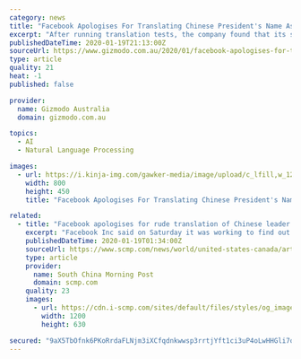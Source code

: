 ```yaml
---
category: news
title: "Facebook Apologises For Translating Chinese President's Name As 'Mr Shithole'"
excerpt: "After running translation tests, the company found that its system also translated similar words that start with “xi” and “shi” in Burmese to “shithole” in English. Kenneth Wong, a Burmese language instructor at the University of California, Berkeley, told The New York Times that he could understand why a machine would have made ..."
publishedDateTime: 2020-01-19T21:13:00Z
sourceUrl: https://www.gizmodo.com.au/2020/01/facebook-apologises-for-translating-chinese-presidents-name-as-mr-shithole/
type: article
quality: 21
heat: -1
published: false

provider:
  name: Gizmodo Australia
  domain: gizmodo.com.au

topics:
  - AI
  - Natural Language Processing

images:
  - url: https://i.kinja-img.com/gawker-media/image/upload/c_lfill,w_1200,h_628,q_90/bugew1av3at2vazdz2cv.jpg
    width: 800
    height: 450
    title: "Facebook Apologises For Translating Chinese President's Name As 'Mr Shithole'"

related:
  - title: "Facebook apologises for rude translation of Chinese leader Xi Jinping’s name"
    excerpt: "Facebook Inc said on Saturday it was working to find out how Chinese leader Xi ... Sign up now for our 50% early bird offer from SCMP Research: China AI Report. The all new SCMP China AI Report gives you exclusive first-hand insights and analysis into the latest industry developments, and actionable and objective intelligence about China ..."
    publishedDateTime: 2020-01-19T01:34:00Z
    sourceUrl: https://www.scmp.com/news/world/united-states-canada/article/3046702/facebook-apologises-rude-translation-chinese-leader
    type: article
    provider:
      name: South China Morning Post
      domain: scmp.com
    quality: 23
    images:
      - url: https://cdn.i-scmp.com/sites/default/files/styles/og_image_scmp_generic/public/d8/images/methode/2020/01/19/ebeba03e-3a19-11ea-9933-e21be988cd59_image_hires_015207.jpg?itok=J5zEDWp7&v=1579369937
        width: 1200
        height: 630

secured: "9aX5TbOfnk6PKoRrdaFLNjm3iXCfqdnkwwsp3rrtjYft1ci3uP4oLwHHGli7qruz4EFCUiqeUEn+Xkdd3Dlp6mqHBq2FozkD7zNRi5N2xvBKVVEVa8zELxfWY4YfGXqAe5uA59/x5xF+52ZTHT5qG1bQnQaATbWymGnwp5m1Lybp3hwVGaZsq4133vtwwb2nH23zDYaB41nGM8+UXyOKsl2S/dD4lsMlx+mqqxnBllw/uXnBp6L8zbqz1ekYJ9ZSrOv2YS0veLuiChpdl3tyqiGcAWNx1VjXcg2HgnVprPo=;92qhYP/RCoQYQhM1yPB4bA=="
---
```



